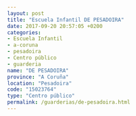 ```yaml
---
layout: post
title: "Escuela Infantil DE PESADOIRA"
date: 2017-09-20 20:57:05 +0200
categories:
- Escuela Infantil
- a-coruna
- pesadoira
- Centro público
- guarderia
name: "DE PESADOIRA"
province: "A Coruña"
location: "Pesadoira"
code: "15023764"
type: "Centro público"
permalink: /guarderias/de-pesadoira.html
---
```

